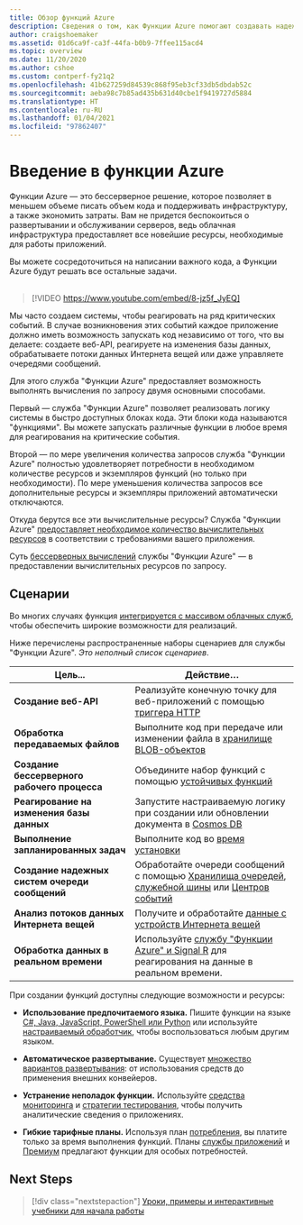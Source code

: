 ```yaml
---
title: Обзор функций Azure
description: Сведения о том, как Функции Azure помогают создавать надежные бессерверные приложения.
author: craigshoemaker
ms.assetid: 01d6ca9f-ca3f-44fa-b0b9-7ffee115acd4
ms.topic: overview
ms.date: 11/20/2020
ms.author: cshoe
ms.custom: contperf-fy21q2
ms.openlocfilehash: 41b627259d84539c868f95eb3cf33db5dbdab52c
ms.sourcegitcommit: aeba98c7b85ad435b631d40cbe1f9419727d5884
ms.translationtype: HT
ms.contentlocale: ru-RU
ms.lasthandoff: 01/04/2021
ms.locfileid: "97862407"
---
```

# <a name="introduction-to-azure-functions"></a>Введение в функции Azure

Функции Azure — это бессерверное решение, которое позволяет в меньшем объеме писать объем кода и поддерживать инфраструктуру, а также экономить затраты. Вам не придется беспокоиться о развертывании и обслуживании серверов, ведь облачная инфраструктура предоставляет все новейшие ресурсы, необходимые для работы приложений.

Вы можете сосредоточиться на написании важного кода, а Функции Azure будут решать все остальные задачи.<br /><br />

> [!VIDEO https://www.youtube.com/embed/8-jz5f_JyEQ]

Мы часто создаем системы, чтобы реагировать на ряд критических событий. В случае возникновения этих событий каждое приложение должно иметь возможность запускать код независимо от того, что вы делаете: создаете веб-API, реагируете на изменения базы данных, обрабатываете потоки данных Интернета вещей или даже управляете очередями сообщений.

Для этого служба "Функции Azure" предоставляет возможность выполнять вычисления по запросу двумя основными способами.

Первый — служба "Функции Azure" позволяет реализовать логику системы в быстро доступных блоках кода. Эти блоки кода называются "функциями". Вы можете запускать различные функции в любое время для реагирования на критические события.

Второй — по мере увеличения количества запросов служба "Функции Azure" полностью удовлетворяет потребности в необходимом количестве ресурсов и экземпляров функций (но только при необходимости). По мере уменьшения количества запросов все дополнительные ресурсы и экземпляры приложений автоматически отключаются.

Откуда берутся все эти вычислительные ресурсы? Служба "Функции Azure" [предоставляет необходимое количество вычислительных ресурсов](./functions-scale.md) в соответствии с требованиями вашего приложения.

Суть [бессерверных вычислений](https://azure.microsoft.com/solutions/serverless/) службы "Функции Azure" — в предоставлении вычислительных ресурсов по запросу.

## <a name="scenarios"></a>Сценарии

Во многих случаях функция [интегрируется с массивом облачных служб](./functions-triggers-bindings.md), чтобы обеспечить широкие возможности для реализаций.

Ниже перечислены распространенные наборы сценариев для службы "Функции Azure". _Это неполный список сценариев_.

| Цель... | Действие… |
| --- | --- |
| **Создание веб-API** | Реализуйте конечную точку для веб-приложений с помощью [триггера HTTP](./functions-bindings-http-webhook.md) |
| **Обработка передаваемых файлов** | Выполните код при передаче или изменении файла в [хранилище BLOB-объектов](./functions-bindings-storage-blob.md) |
| **Создание бессерверного рабочего процесса** | Объедините набор функций с помощью [устойчивых функций](./durable/durable-functions-overview.md) |
| **Реагирование на изменения базы данных** | Запустите настраиваемую логику при создании или обновлении документа в [Cosmos DB](./functions-bindings-cosmosdb-v2.md) |
| **Выполнение запланированных задач** | Выполните код во [время установки](./functions-bindings-timer.md) |
| **Создание надежных систем очереди сообщений** | Обработайте очереди сообщений с помощью [Хранилища очередей](./functions-bindings-storage-queue.md), [служебной шины](./functions-bindings-service-bus.md) или [Центров событий](./functions-bindings-event-hubs.md) |
| **Анализ потоков данных Интернета вещей** | Получите и обработайте [данные с устройств Интернета вещей](./functions-bindings-event-iot.md) |
| **Обработка данных в реальном времени** | Используйте [службу "Функции Azure" и Signal R](./functions-bindings-signalr-service.md) для реагирования на данные в реальном времени. |

При создании функций доступны следующие возможности и ресурсы:

- **Использование предпочитаемого языка.** Пишите функции на языке [C#, Java, JavaScript, PowerShell или Python](./supported-languages.md) или используйте [настраиваемый обработчик](./functions-custom-handlers.md), чтобы воспользоваться любым другим языком.

- **Автоматическое развертывание.** Существует [множество вариантов развертывания](./functions-deployment-technologies.md): от использования средств до применения внешних конвейеров.

- **Устранение неполадок функции.** Используйте [средства мониторинга](./functions-monitoring.md) и [стратегии тестирования](./functions-test-a-function.md), чтобы получить аналитические сведения о приложениях.

- **Гибкие тарифные планы.** Используя план [потребления](./pricing.md), вы платите только за время выполнения функций. Планы [службы приложений](./pricing.md) и [Премиум](./pricing.md) предлагают функции для особых потребностей.

## <a name="next-steps"></a>Next Steps

> [!div class="nextstepaction"]
> [Уроки, примеры и интерактивные учебники для начала работы](./functions-get-started.md)
